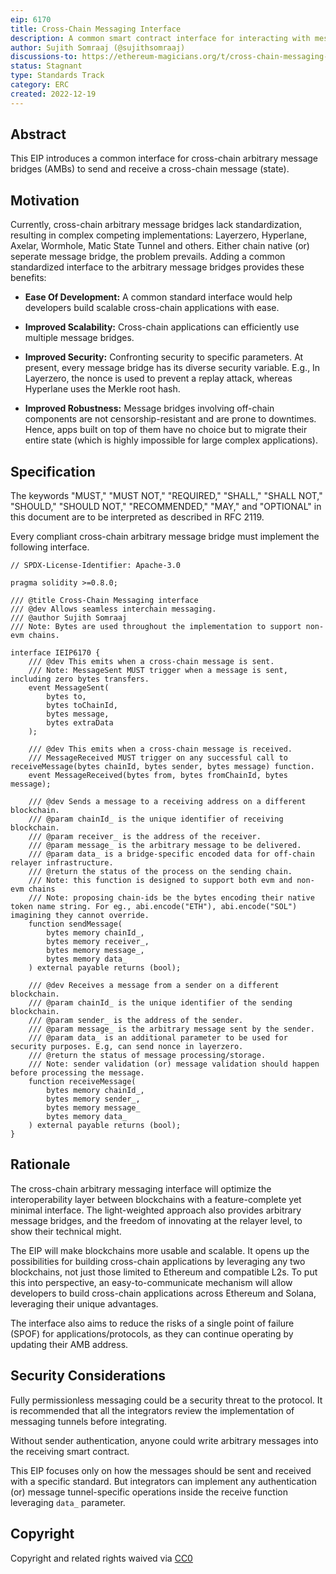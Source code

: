 ```yaml
---
eip: 6170
title: Cross-Chain Messaging Interface
description: A common smart contract interface for interacting with messaging protocols.
author: Sujith Somraaj (@sujithsomraaj)
discussions-to: https://ethereum-magicians.org/t/cross-chain-messaging-standard/12197
status: Stagnant
type: Standards Track
category: ERC
created: 2022-12-19
---
```


## Abstract

This EIP introduces a common interface for cross-chain arbitrary message bridges (AMBs) to send and receive a cross-chain message (state).

## Motivation

Currently, cross-chain arbitrary message bridges lack standardization, resulting in complex competing implementations: Layerzero, Hyperlane, Axelar, Wormhole, Matic State Tunnel and others. Either chain native (or) seperate message bridge, the problem prevails. Adding a common standardized interface to the arbitrary message bridges provides these benefits:

- **Ease Of Development:** A common standard interface would help developers build scalable cross-chain applications with ease.

- **Improved Scalability:** Cross-chain applications can efficiently use multiple message bridges.

- **Improved Security:** Confronting security to specific parameters. At present, every message bridge has its diverse security variable. E.g., In Layerzero, the nonce is used to prevent a replay attack, whereas Hyperlane uses the Merkle root hash. 

- **Improved Robustness:** Message bridges involving off-chain components are not censorship-resistant and are prone to downtimes. Hence, apps built on top of them have no choice but to migrate their entire state (which is highly impossible for large complex applications).

## Specification

The keywords "MUST," "MUST NOT," "REQUIRED," "SHALL," "SHALL NOT," "SHOULD," "SHOULD NOT," "RECOMMENDED," "MAY," and "OPTIONAL" in this document are to be interpreted as described in RFC 2119.

Every compliant cross-chain arbitrary message bridge must implement the following interface.

``` solidity
// SPDX-License-Identifier: Apache-3.0

pragma solidity >=0.8.0;

/// @title Cross-Chain Messaging interface
/// @dev Allows seamless interchain messaging.
/// @author Sujith Somraaj
/// Note: Bytes are used throughout the implementation to support non-evm chains.

interface IEIP6170 {
    /// @dev This emits when a cross-chain message is sent.
    /// Note: MessageSent MUST trigger when a message is sent, including zero bytes transfers.
    event MessageSent(
        bytes to,
        bytes toChainId,
        bytes message,
        bytes extraData
    );

    /// @dev This emits when a cross-chain message is received.
    /// MessageReceived MUST trigger on any successful call to receiveMessage(bytes chainId, bytes sender, bytes message) function.
    event MessageReceived(bytes from, bytes fromChainId, bytes message);

    /// @dev Sends a message to a receiving address on a different blockchain.
    /// @param chainId_ is the unique identifier of receiving blockchain.
    /// @param receiver_ is the address of the receiver.
    /// @param message_ is the arbitrary message to be delivered.
    /// @param data_ is a bridge-specific encoded data for off-chain relayer infrastructure.
    /// @return the status of the process on the sending chain.
    /// Note: this function is designed to support both evm and non-evm chains
    /// Note: proposing chain-ids be the bytes encoding their native token name string. For eg., abi.encode("ETH"), abi.encode("SOL") imagining they cannot override.
    function sendMessage(
        bytes memory chainId_,
        bytes memory receiver_,
        bytes memory message_,
        bytes memory data_
    ) external payable returns (bool);

    /// @dev Receives a message from a sender on a different blockchain.
    /// @param chainId_ is the unique identifier of the sending blockchain.
    /// @param sender_ is the address of the sender.
    /// @param message_ is the arbitrary message sent by the sender.
    /// @param data_ is an additional parameter to be used for security purposes. E.g, can send nonce in layerzero.
    /// @return the status of message processing/storage.
    /// Note: sender validation (or) message validation should happen before processing the message.
    function receiveMessage(
        bytes memory chainId_,
        bytes memory sender_,
        bytes memory message_
        bytes memory data_
    ) external payable returns (bool);
}
```

## Rationale

The cross-chain arbitrary messaging interface will optimize the interoperability layer between blockchains with a feature-complete yet minimal interface. The light-weighted approach also provides arbitrary message bridges, and the freedom of innovating at the relayer level, to show their technical might.

The EIP will make blockchains more usable and scalable. It opens up the possibilities for building cross-chain applications by leveraging any two blockchains, not just those limited to Ethereum and compatible L2s. To put this into perspective, an easy-to-communicate mechanism will allow developers to build cross-chain applications across Ethereum and Solana, leveraging their unique advantages.

The interface also aims to reduce the risks of a single point of failure (SPOF) for applications/protocols, as they can continue operating by updating their AMB address.

## Security Considerations

Fully permissionless messaging could be a security threat to the protocol. It is recommended that all the integrators review the implementation of messaging tunnels before integrating.

Without sender authentication, anyone could write arbitrary messages into the receiving smart contract.

This EIP focuses only on how the messages should be sent and received with a specific standard. But integrators can implement any authentication (or) message tunnel-specific operations inside the receive function leveraging `data_` parameter.

## Copyright

Copyright and related rights waived via [CC0](../LICENSE.md)
